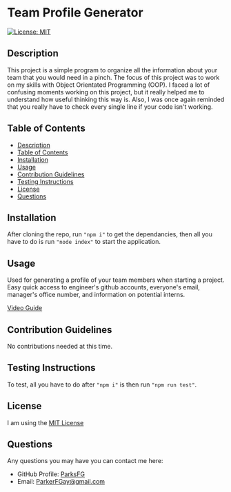 # Team Profile Generator
  
  [![License: MIT](https://img.shields.io/badge/License-MIT-yellow.svg)](https://opensource.org/licenses/MIT)
  
## Description

This project is a simple program to organize all the information about your team that you would need in a pinch.  The focus of this project was to work on my skills with Object Orientated Programming (OOP).  I faced a lot of confusing moments working on this project, but it really helped me to understand how useful thinking this way is.  Also, I was once again reminded that you really have to check every single line if your code isn't working.

## Table of Contents

  - [Description](#description)
  - [Table of Contents](#table-of-contents)
  - [Installation](#installation)
  - [Usage](#usage)
  - [Contribution Guidelines](#contribution-guidelines)
  - [Testing Instructions](#testing-instructions)
  - [License](#license)
  - [Questions](#questions)

## Installation

After cloning the repo, run `"npm i"` to get the dependancies, then all you have to do is run `"node index"` to start the application.

## Usage

Used for generating a profile of your team members when starting a project.  Easy quick access to engineer's github accounts, everyone's email, manager's office number, and information on potential interns.

[Video Guide](https://watch.screencastify.com/v/HSaQULxv6J9QNsljNMkg)

## Contribution Guidelines

No contributions needed at this time.

## Testing Instructions

To test, all you have to do after `"npm i"` is then run `"npm run test"`.

## License

I am using the [MIT License](https://choosealicense.com/licenses/mit/)

## Questions

Any questions you may have you can contact me here:
- GitHub Profile: [ParksFG](https://github.com/ParksFG)
- Email: ParkerFGay@gmail.com
